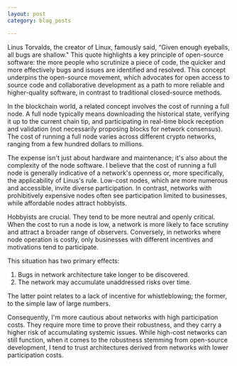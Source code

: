```yaml
---
layout: post
category: blog_posts

---
```


Linus Torvalds, the creator of Linux, famously said, “Given enough eyeballs, all bugs are shallow." This quote highlights a key principle of open-source software: the more people who scrutinize a piece of code, the quicker and more effectively bugs and issues are identified and resolved. This concept underpins the open-source movement, which advocates for open access to source code and collaborative development as a path to more reliable and higher-quality software, in contrast to traditional closed-source methods.

In the blockchain world, a related concept involves the cost of running a full node. A full node typically means downloading the historical state, verifying it up to the current chain tip, and participating in real-time block reception and validation (not necessarily proposing blocks for network consensus). The cost of running a full node varies across different crypto networks, ranging from a few hundred dollars to millions.

The expense isn't just about hardware and maintenance; it's also about the complexity of the node software. I believe that the cost of running a full node is generally indicative of a network's openness or, more specifically, the applicability of Linus's rule. Low-cost nodes, which are more numerous and accessible, invite diverse participation. In contrast, networks with prohibitively expensive nodes often see participation limited to businesses, while affordable nodes attract hobbyists.

Hobbyists are crucial. They tend to be more neutral and openly critical. When the cost to run a node is low, a network is more likely to face scrutiny and attract a broader range of observers. Conversely, in networks where node operation is costly, only businesses with different incentives and motivations tend to participate.

This situation has two primary effects:

1. Bugs in network architecture take longer to be discovered.
2. The network may accumulate unaddressed risks over time.

The latter point relates to a lack of incentive for whistleblowing; the former, to the simple law of large numbers.

Consequently, I'm more cautious about networks with high participation costs. They require more time to prove their robustness, and they carry a higher risk of accumulating systemic issues. While high-cost networks can still function, when it comes to the robustness stemming from open-source development, I tend to trust architectures derived from networks with lower participation costs.